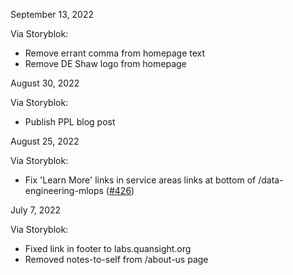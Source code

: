 September 13, 2022

Via Storyblok:

- Remove errant comma from homepage text
- Remove DE Shaw logo from homepage

August 30, 2022

Via Storyblok:

- Publish PPL blog post

August 25, 2022

Via Storyblok:

- Fix 'Learn More' links in service areas links at
  bottom of /data-engineering-mlops
  ([#426](https://github.com/Quansight/Quansight-website/issues/426))

July 7, 2022

Via Storyblok:

- Fixed link in footer to labs.quansight.org
- Removed notes-to-self from /about-us page
